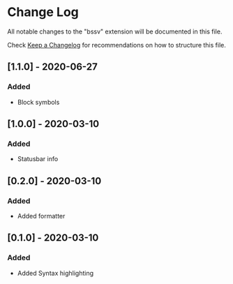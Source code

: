 # Change Log

All notable changes to the "bssv" extension will be documented in this file.

Check [Keep a Changelog](http://keepachangelog.com/) for recommendations on how to structure this file.

## [1.1.0] - 2020-06-27

### Added

- Block symbols

## [1.0.0] - 2020-03-10

### Added

- Statusbar info

## [0.2.0] - 2020-03-10

### Added

- Added formatter

## [0.1.0] - 2020-03-10

### Added

- Added Syntax highlighting
